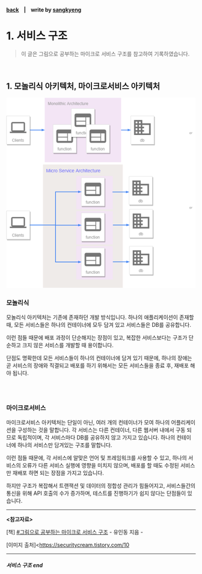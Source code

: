 #### [back](../../README.md) &nbsp;&nbsp; | &nbsp;&nbsp; write by [sangkyeng][sangkyeng]

# 1. 서비스 구조

> 이 글은 그림으로 공부하는 마이크로 서비스 구조를 참고하여 기록하였습니다.

<br>

## 1. 모놀리식 아키텍처, 마이크로서비스 아키텍처

![](/images/03.%EB%A7%88%EC%9D%B4%ED%81%AC%EB%A1%9C%EC%84%9C%EB%B9%84%EC%8A%A4%EC%95%84%ED%82%A4%ED%85%8D%EC%B2%98%EC%9D%98%EA%B8%B0%EB%B3%B8/msa-01.png)

### 모놀리식

모놀리식 아키텍처는 기존에 존재하던 개발 방식입니다. 하나의 애플리케이션이 존재할 때, 모든 서비스들은 하나의 컨테이너에 모두 담겨 있고 서비스들은 DB를 공유합니다. 

이런 점들 때문에 배포 과정이 단순해지는 장점이 있고, 복잡한 서비스보다는 구조가 단순하고 크지 않은 서비스를 개발할 때 용이합니다.

단점도 명확한데 모든 서비스들이 하나의 컨테이너에 담겨 있기 때문에, 하나의 장애는 곧 서비스의 장애와 직결되고 배포를 하기 위해서는 모든 서비스들을 종료 후, 재배포 해야 됩니다.

<br></br>

### 마이크로서비스

마이크로서비스 아키텍처는 단일이 아닌, 여러 개의 컨테이너가 모여 하나의 어플리케이션을 구성하는 것을 말합니다. 각 서비스는 다른 컨테이너, 다른 웹서버 내에서 구동 되므로 독립적이며, 각 서비스마다 DB를 공유하지 않고 가지고 있습니다. 하나의 컨테이너에 하나의 서비스만 담겨있는 구조를 말합니다. 

이런 점들 때문에, 각 서비스에 알맞은 언어 및 프레임워크를 사용할 수 있고, 하나의 서비스의 오류가 다른 서비스 실행에 영향을 미치지 않으며, 배포를 할 때도 수정된 서비스만 재배포 하면 되는 장점을 가지고 있습니다. 

하지만 구조가 복잡해서 트랜잭션 및 데이터의 정합성 관리가 힘들어지고, 서비스들간의 통신을 위해 API 호출의 수가 증가하며, 테스트를 진행하기가 쉽지 않다는 단점들이 있습니다.

---

<strong><참고자료></strong>

[책] [#그림으로 공부하는 마이크로 서비스 구조][그림으로공부하는마이크로서비스구조] - 유인동 지음 -

[이미지 출처]<https://securitycream.tistory.com/10

---

##### 서비스 구조 end

[그림으로공부하는마이크로서비스구조]: http://www.yes24.com/Product/Goods/111090165?pid=123487&cosemkid=go16600967225125417&gclid=CjwKCAiAmuKbBhA2EiwAxQnt7wiLm4muh4dSpMTm6uRoMe1c8NRvwC6LLp_gwg6L5Mo9trXbgCwm7BoCbqoQAvD_BwE
[sangcho]: https://github.com/SangchoKim
[taeHyen]: https://github.com/rlaxogus0517
[sangkyeng]: https://github.com/sksk713
